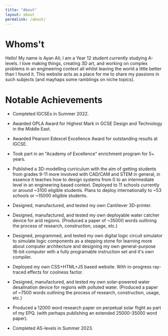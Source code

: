 ```yaml
---
title: "About"
layout: about
permalink: /about/
---
```

# Whoms't
Hello! My name is Ayan Ali; I am a Year 12 student currently studying A-levels. I love making things, creating 3D art, and working on complex problems in an engineering context all whilst leaving the world a little better than I found it. This website acts as a place for me to share my passions in such subjects (and mayhaps some ramblings on niche topics).

# Notable Achievements
- Completed IGCSEs in Summer 2022.
- Awarded OPLA Award for Highest Mark in GCSE Design and Technology in the Middle East.
- Awarded Pearson Edexcel Excellence Award for outstanding results at IGCSE.
- Took part in an "Academy of Excellence" enrichment program for 5+ years.

- Published a 3D-modelling curriculum with the aim of getting students from grades 9-11 more involved with CAD/CAM and STEM in general, in essence it teaches how to design systems from 0 to an intermediate level in an engineering based context. Deployed to 11 schools currently or around ~3100 eligible students. Plans to deploy internationally to ~53 schools or ~15000 eligible students.
- Designed, manufactured, and tested my own Cantilever 3D-printer.
- Designed, manufactured, and tested my own deployable water catcher device for arid regions. (Produced a paper of ~35000 words outlining the process of research, construction, usage, etc.)
- Designed, programmed, and tested my own digital logic circuit simulator to simulate logic components as a stepping stone for learning more about computer architecture and designing my own general-purpose 16-bit computer with a fully programable instruction set and it's own compiler.
- Deployed my own CSS+HTML+JS based website. With in-progress ray-traced effects for coolness factor.
- Designed, manufactured, and tested my own solar-powered water desalination device for regions with polluted water. (Produced a paper of ~7500 words outlining the process of research, construction, usage, etc.)

- Produced a 12000 word research paper on perpetual solar flight as part of my EPQ. (with perhaps publishing an extended 25000-35000 word paper).
- Completed AS-levels in Summer 2023.

<!-- # Completed Examinations
- Edexcel IGCSE Mathematics A
- Edexcel IGCSE Further Mathematics
- Edexcel IGCSE English ESL
- Edexcel IGCSE English Language A
- Edexcel IGCSE English Literature
- Edexcel IGCSE Physics
- Edexcel IGCSE Chemistry
- Edexcel IGCSE Business Studies
- Edexcel GCSE Computer Science
- Edexcel GCSE Design and Technology

- General SAT
- AP Physics 1

# Current Examinations
- [9709] Cambridge IAL Mathematics
- [9231] Cambridge IAL Further Mathematics
- [9702] Cambridge IAL Physics
- [9618] Cambridge IAL Computer Science
- [xxxx] Edexcel EPQ

- AP Physics C Mechanics
- AP Physics C Electromagents and Magnetism
- AP Calculus BC
- AP Computer Science A
- AP Computer Science Principles -->